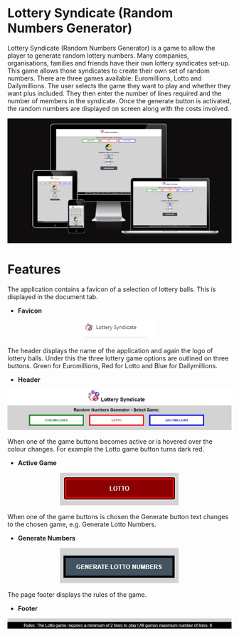 <!--- Application name -->
# Lottery Syndicate (Random Numbers Generator)

<!--- Website overview -->
Lottery Syndicate (Random Numbers Generator) is a game to allow the player to generate random lottery numbers. Many companies, organisations, families and friends have their own lottery syndicates set-up. This game allows those syndicates to create their own set of random numbers. There are three games available: Euromillions, Lotto and Dailymillions. The user selects the game they want to play and whether they want plus included. They then enter the number of lines required and the number of members in the syndicate. Once the generate button is activated, the random numbers are displayed on screen along with the costs involved.

<!--- Responsive design image -->
<p align="center">
  <img src="./assets/images/responsive.jpg"/>  
</p>

<!--- Outline the features of the application -->
# Features

The application contains a favicon of a selection of lottery balls. This is displayed in the document tab.

<!--- Favicon image -->
- __Favicon__
<p align="center">
  <img src="./assets/images/favicon.jpg"/>
</p>

The header displays the name of the application and again the logo of lottery balls. Under this the three lottery game options are outlined on three buttons. Green for Euromillions, Red for Lotto and Blue for Dailymillions.

<!--- Header image -->
- __Header__
<p align="center">
  <img src="./assets/images/header.jpg"/>
</p>

When one of the game buttons becomes active or is hovered over the colour changes. For example the Lotto game button turns dark red.  

<!--- Active image -->
- __Active Game__
<p align="center">
  <img src="./assets/images/hover.jpg"/>
</p>

When one of the game buttons is chosen the Generate button text changes to the chosen game, e.g. Generate Lotto Numbers.  

<!--- Generate image -->
- __Generate Numbers__
<p align="center">
  <img src="./assets/images/generate.jpg"/>
</p>

The page footer displays the rules of the game. 

<!--- Footer image -->
- __Footer__
<p align="center">
  <img src="./assets/images/footer.jpg"/>
</p>